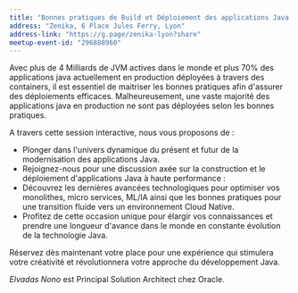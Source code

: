 ```yaml
---
title: "Bonnes pratiques de Build et Déploiement des applications Java hautes performances avec GraalVMs"
address: "Zenika, 6 Place Jules Ferry, Lyon"
address-link: "https://g.page/zenika-lyon?share"
meetup-event-id: "296888960"
---
```


Avec plus de 4 Milliards de JVM actives dans le monde et plus 70% des applications java actuellement en production déployées à travers des containers, 
il est essentiel de maitriser les bonnes pratiques afin d'assurer des déploiements efficaces. 
Malheureusement, une vaste majorité des applications java en production ne sont pas déployées selon les bonnes pratiques.

A travers cette session interactive, nous vous proposons de :

* Plonger dans l'univers dynamique du présent et futur de la modernisation des applications Java.
*  Rejoignez-nous pour une discussion axée sur la construction et le déploiement d'applications Java à haute performance :
*  Découvrez les dernières avancées technologiques pour optimiser vos monolithes, micro services, ML/IA ainsi que les bonnes pratiques pour une transition fluide vers un environnement Cloud Native.
*  Profitez de cette occasion unique pour élargir vos connaissances et prendre une longueur d'avance dans le monde en constante évolution de la technologie Java. 

Réservez dès maintenant votre place pour une expérience qui stimulera votre créativité et révolutionnera votre approche du développement Java.

_Elvadas Nono_ est Principal Solution Architect chez Oracle. 

